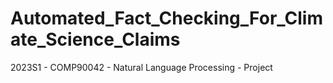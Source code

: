 # Automated_Fact_Checking_For_Climate_Science_Claims
 2023S1 - COMP90042 - Natural Language Processing - Project
